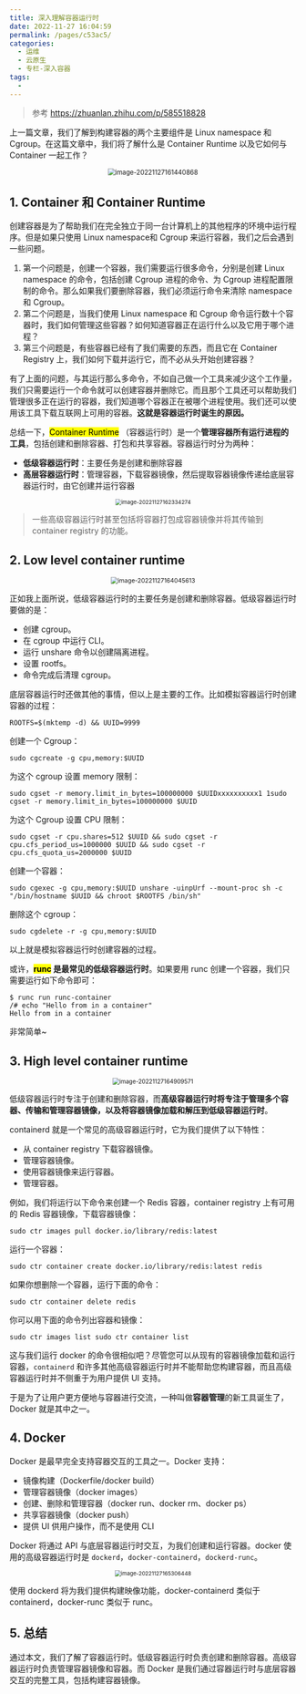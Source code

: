 ```yaml
---
title: 深入理解容器运行时
date: 2022-11-27 16:04:59
permalink: /pages/c53ac5/
categories:
  - 运维
  - 云原生
  - 专栏-深入容器
tags:
  - 
---
```


> 参考 https://zhuanlan.zhihu.com/p/585518828

上一篇文章，我们了解到构建容器的两个主要组件是 Linux namespace 和 Cgroup。在这篇文章中，我们将了解什么是 Container Runtime 以及它如何与 Container 一起工作？

<center><img src="https://notebook-img-1304596351.cos.ap-beijing.myqcloud.com/img/image-20221127161440868.png" alt="image-20221127161440868" style="zoom: 80%;" /></center>

## 1.  Container 和 Container Runtime

创建容器是为了帮助我们在完全独立于同一台计算机上的其他程序的环境中运行程序。但是如果只使用 Linux namespace和 Cgroup 来运行容器，我们之后会遇到一些问题。

1. 第一个问题是，创建一个容器，我们需要运行很多命令，分别是创建 Linux namespace 的命令，包括创建 Cgroup 进程的命令、为 Cgroup 进程配置限制的命令。那么如果我们要删除容器，我们必须运行命令来清除 namespace 和 Cgroup。
2. 第二个问题是，当我们使用 Linux namespace 和 Cgroup 命令运行数十个容器时，我们如何管理这些容器？如何知道容器正在运行什么以及它用于哪个进程？
3. 第三个问题是，有些容器已经有了我们需要的东西，而且它在 Container Registry 上，我们如何下载并运行它，而不必从头开始创建容器？

有了上面的问题，与其运行那么多命令，不如自己做一个工具来减少这个工作量，我们只需要运行一个命令就可以创建容器并删除它。而且那个工具还可以帮助我们管理很多正在运行的容器，我们知道哪个容器正在被哪个进程使用。我们还可以使用该工具下载互联网上可用的容器。**这就是容器运行时诞生的原因。**

总结一下，<mark>Container Runtime</mark> （容器运行时）是一个**管理容器所有运行进程的工具**，包括创建和删除容器、打包和共享容器。容器运行时分为两种：

+ **低级容器运行时**：主要任务是创建和删除容器
+ **高层容器运行时**：管理容器，下载容器镜像，然后提取容器镜像传递给底层容器运行时，由它创建并运行容器

<center><img src="https://notebook-img-1304596351.cos.ap-beijing.myqcloud.com/img/image-20221127162334274.png" alt="image-20221127162334274" style="zoom:67%;" /></center>

> 一些高级容器运行时甚至包括将容器打包成容器镜像并将其传输到 container registry 的功能。

## 2. Low level container runtime

<center><img src="https://notebook-img-1304596351.cos.ap-beijing.myqcloud.com/img/image-20221127164045613.png" alt="image-20221127164045613" style="zoom:75%;" /></center>

正如我上面所说，低级容器运行时的主要任务是创建和删除容器。低级容器运行时要做的是：

- 创建 cgroup。
- 在 cgroup 中运行 CLI。
- 运行 unshare 命令以创建隔离进程。
- 设置 rootfs。
- 命令完成后清理 cgroup。

底层容器运行时还做其他的事情，但以上是主要的工作。比如模拟容器运行时创建容器的过程：

```
ROOTFS=$(mktemp -d) && UUID=9999
```

创建一个 Cgroup：

```
sudo cgcreate -g cpu,memory:$UUID
```

为这个 cgroup 设置 memory 限制：

```
sudo cgset -r memory.limit_in_bytes=100000000 $UUIDxxxxxxxxxx1 1sudo cgset -r memory.limit_in_bytes=100000000 $UUID
```

为这个 Cgroup 设置 CPU 限制：

```
sudo cgset -r cpu.shares=512 $UUID && sudo cgset -r cpu.cfs_period_us=1000000 $UUID && sudo cgset -r cpu.cfs_quota_us=2000000 $UUID
```

创建一个容器：

```
sudo cgexec -g cpu,memory:$UUID unshare -uinpUrf --mount-proc sh -c "/bin/hostname $UUID && chroot $ROOTFS /bin/sh"
```

删除这个 cgroup：

```
sudo cgdelete -r -g cpu,memory:$UUID
```

以上就是模拟容器运行时创建容器的过程。

或许，**<mark>runc</mark> 是最常见的低级容器运行时**。如果要用 runc 创建一个容器，我们只需要运行如下命令即可：

```
$ runc run runc-container 
/# echo "Hello from in a container" 
Hello from in a container
```

非常简单~

## 3. High level container runtime

<center><img src="https://notebook-img-1304596351.cos.ap-beijing.myqcloud.com/img/image-20221127164909571.png" alt="image-20221127164909571" style="zoom:72%;" /></center>

低级容器运行时专注于创建和删除容器，而**高级容器运行时将专注于管理多个容器、传输和管理容器镜像，以及将容器镜像加载和解压到低级容器运行时**。

containerd 就是一个常见的高级容器运行时，它为我们提供了以下特性：

- 从 container registry 下载容器镜像。
- 管理容器镜像。
- 使用容器镜像来运行容器。
- 管理容器。

例如，我们将运行以下命令来创建一个 Redis 容器，container registry 上有可用的 Redis 容器镜像，下载容器镜像：

```
sudo ctr images pull docker.io/library/redis:latest
```

运行一个容器：

```
sudo ctr container create docker.io/library/redis:latest redis
```

如果你想删除一个容器，运行下面的命令：

```
sudo ctr container delete redis
```

你可以用下面的命令列出容器和镜像：

```
sudo ctr images list sudo ctr container list
```

这与我们运行 docker 的命令很相似吧？尽管您可以从现有的容器镜像加载和运行容器，`containerd` 和许多其他高级容器运行时并不能帮助您构建容器，而且高级容器运行时并不侧重于为用户提供 UI 支持。

于是为了让用户更方便地与容器进行交流，一种叫做**容器管理**的新工具诞生了，Docker 就是其中之一。

## 4. Docker

Docker 是最早完全支持容器交互的工具之一。Docker 支持：

- 镜像构建（Dockerfile/docker build）
- 管理容器镜像（docker images）
- 创建、删除和管理容器（docker run、docker rm、docker ps）
- 共享容器镜像（docker push）
- 提供 UI 供用户操作，而不是使用 CLI

Docker 将通过 API 与底层容器运行时交互，为我们创建和运行容器。docker 使用的高级容器运行时是 `dockerd`，`docker-containerd`，`dockerd-runc`。

<center><img src="https://notebook-img-1304596351.cos.ap-beijing.myqcloud.com/img/image-20221127165306448.png" alt="image-20221127165306448" style="zoom:67%;" /></center>

使用 dockerd 将为我们提供构建映像功能，docker-containerd 类似于 containerd，docker-runc 类似于 runc。

## 5. 总结

通过本文，我们了解了容器运行时。低级容器运行时负责创建和删除容器。高级容器运行时负责管理容器镜像和容器。而 Docker 是我们通过容器运行时与底层容器交互的完整工具，包括构建容器镜像。